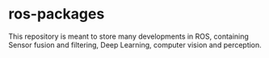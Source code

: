 # ros-packages
This repository is meant to store many developments in ROS, containing Sensor fusion and filtering, Deep Learning, computer vision and perception.

